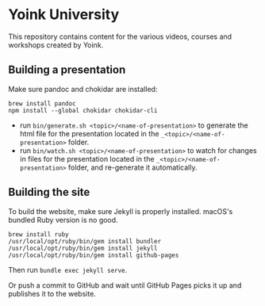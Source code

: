 # Yoink University

This repository contains content for the various videos, courses and workshops created by
Yoink. 

## Building a presentation

Make sure pandoc and chokidar are installed:

```
brew install pandoc
npm install --global chokidar chokidar-cli
```

* run `bin/generate.sh <topic>/<name-of-presentation>` to generate the html file for the presentation located in the `_<topic>/<name-of-presentation>` folder.
* run `bin/watch.sh <topic>/<name-of-presentation>` to watch for changes in files for the presentation located in the `_<topic>/<name-of-presentation>` folder, and re-generate it automatically.

## Building the site

To build the website, make sure Jekyll is properly installed. macOS's bundled Ruby version is no good.

```
brew install ruby
/usr/local/opt/ruby/bin/gem install bundler
/usr/local/opt/ruby/bin/gem install jekyll
/usr/local/opt/ruby/bin/gem install github-pages
```

Then run `bundle exec jekyll serve`.

Or push a commit to GitHub and wait until GitHub Pages picks it up and publishes it to the website.
